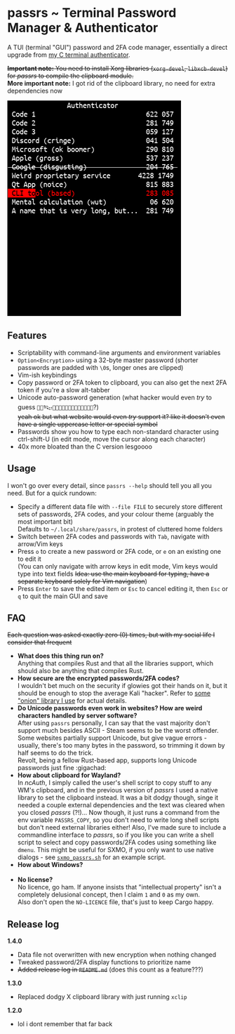 # passrs ~ Terminal Password Manager & Authenticator
A TUI (terminal "GUI") password and 2FA code manager, essentially a direct upgrade from [my C terminal authenticator](https://github.com/64-Tesseract/ncAuth).

~~**Important note:** You need to install Xorg libraries (`xorg-devel`, `libxcb-devel`) for *passrs* to compile the clipboard module.~~  
**More important note:** I got rid of the clipboard library, no need for extra dependencies now

![An image, obviously](demo.png)

## Features
- Scriptability with command-line arguments and environment variables
- `Option<Encryption>` using a 32-byte master password (shorter passwords are padded with `\0`s, longer ones are clipped)
- Vim-ish keybindings
- Copy password or 2FA token to clipboard, you can also get the next 2FA token if you're a slow alt-tabber
- Unicode auto-password generation (what hacker would even *try* to guess `񗗷􀛿𒔽𴕙򑑌󚖵񪣼򧩮󟛢򎈢􄪠񇻲󶽽񄒀񿕗񩝗`?)  
  ~~yeah ok but what website would even *try* support it? like it doesn't even have a single uppercase letter or special symbol~~
- Passwords show you how to type each non-standard character using ctrl-shift-U (in edit mode, move the cursor along each character)
- 40x more bloated than the C version lesgoooo

## Usage
I won't go over every detail, since `passrs --help` should tell you all you need. But for a quick rundown:

- Specify a different data file with `--file FILE` to securely store different sets of passwords, 2FA codes, and your colour theme (arguably the most important bit)  
  Defaults to `~/.local/share/passrs`, in protest of cluttered home folders
- Switch between 2FA codes and passwords with `Tab`, navigate with arrow/Vim keys
- Press `o` to create a new password or 2FA code, or `e` on an existing one to edit it  
  (You can only navigate with arrow keys in edit mode, Vim keys would type into text fields ~~Idea: use the main keyboard for typing, have a separate keyboard solely for Vim navigation~~)
- Press `Enter` to save the edited item or `Esc` to cancel editing it, then `Esc` or `q` to quit the main GUI and save

## FAQ
~~Each question was asked exactly zero (0) times, but with my social life I consider that frequent~~

- **What does this thing run on?**  
  Anything that compiles Rust and that all the libraries support, which should also be anything that compiles Rust.
- **How secure are the encrypted passwords/2FA codes?**  
  I wouldn't bet much on the security if glowies got their hands on it, but it should be enough to stop the average Kali "hacker". Refer to [some "onion" library I use](https://docs.rs/orion/0.15.5/orion/index.html) for actual details.
- **Do Unicode passwords even work in websites? How are weird characters handled by server software?**  
  After using `passrs` personally, I can say that the vast majority don't support much besides ASCII - Steam seems to be the worst offender.  
  Some websites partially support Unicode, but give vague errors - usually, there's too many bytes in the password, so trimming it down by half seems to do the trick.  
  Revolt, being a fellow Rust-based app, supports long Unicode passwords just fine :gigachad:
- **How about clipboard for Wayland?**  
  In *ncAuth*, I simply called the user's shell script to copy stuff to any WM's clipboard, and in the previous version of *passrs* I used a native library to set the clipboard instead. It was a bit dodgy though, singe it needed a couple external dependencies and the text was cleared when you closed *passrs* (?!)... Now though, it just runs a command from the env variable `PASSRS_COPY`, so you don't need to write long shell scripts but don't need external libraries either!
  Also, I've made sure to include a commandline interface to *passrs*, so if you like you can write a shell script to select and copy passwords/2FA codes using something like `dmenu`. This might be useful for SXMO, if you only want to use native dialogs - see [`sxmo_passrs.sh`](sxmo_passrs.sh) for an example script.
- **How about Windows?**  
  ‍
- **No license?**  
  No licence, go ham. If anyone insists that "intellectual property" isn't a completely delusional concept, then I claim `1` and `0` as my own.  
  Also don't open the `NO-LICENCE` file, that's just to keep Cargo happy.

## Release log
**1.4.0**
- Data file not overwritten with new encryption when nothing changed
- Tweaked password/2FA display functions to prioritize name
- ~~Added release log in `README.md`~~ (does this count as a feature???)

**1.3.0**
- Replaced dodgy X clipboard library with just running `xclip`

**1.2.0**
- lol i dont remember that far back
